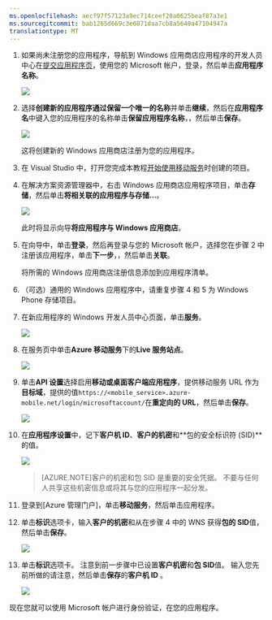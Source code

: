 ```yaml
---
ms.openlocfilehash: aecf97f57123a9ec714ceef20a0625beaf87a3e1
ms.sourcegitcommit: bab1265d669c3e6871daa7cb8a5640a47104947a
translationtype: MT
---
```


1. 如果尚未注册您的应用程序，导航到 Windows 应用商店应用程序的开发人员中心在[提交应用程序页]，使用您的 Microsoft 帐户，登录，然后单击**应用程序名称**。

    ![](./media/mobile-services-register-windows-store-app/mobile-services-submit-win8-app.png)

2. 选择**创建新的应用程序通过保留一个唯一的名称**并单击**继续**，然后在**应用程序名**中键入您的应用程序的名称单击**保留应用程序名称**，，然后单击**保存**。

    ![](./media/mobile-services-register-windows-store-app/mobile-services-win8-app-name.png)

    这将创建新的 Windows 应用商店注册为您的应用程序。

3. 在 Visual Studio 中，打开您完成本教程[开始使用移动服务]时创建的项目。

4. 在解决方案资源管理器中，右击 Windows 应用商店应用程序项目，单击**存储**，然后单击**将相关联的应用程序与存储...**。 

    ![](./media/mobile-services-register-windows-store-app/mobile-services-store-association.png)

    此时将显示向导**将应用程序与 Windows 应用商店**。

5. 在向导中，单击**登录**，然后再登录与您的 Microsoft 帐户，选择您在步骤 2 中注册该应用程序，单击**下一步**，，然后单击**关联**。

    将所需的 Windows 应用商店注册信息添加到应用程序清单。   

6. （可选）通用的 Windows 应用程序中，请重复步骤 4 和 5 为 Windows Phone 存储项目。 

6. 在新应用程序的 Windows 开发人员中心页面，单击**服务**。 

    ![](./media/mobile-services-register-windows-store-app/mobile-services-win8-edit-app.png) 

7. 在服务页中单击**Azure 移动服务**下的**Live 服务站点**。

    ![](./media/mobile-services-register-windows-store-app/mobile-services-win8-edit2-app.png) 

8. 单击**API 设置**选择启用**移动或桌面客户端应用程序**，提供移动服务 URL 作为**目标域**，提供的值`https://<mobile_service>.azure-mobile.net/login/microsoftaccount/`在**重定向的 URL**，然后单击**保存**。

    ![](./media/mobile-services-register-windows-store-app/mobile-services-win8-app-push-auth-2.png)

9. 在**应用程序设置**中，记下**客户机 ID**、**客户的机密**和**包的安全标识符 (SID)**的值。 

    ![](./media/mobile-services-register-windows-store-app/mobile-services-win8-app-push-auth.png)

    >[AZURE.NOTE]客户的机密和包 SID 是重要的安全凭据。 不要与任何人共享这些机密信息或将其与您的应用程序一起分发。

10. 登录到[Azure 管理门户]，单击**移动服务**，然后单击应用程序。

11. 单击**标识**选项卡，输入**客户的机密**和从在步骤 4 中的 WNS 获得**包的 SID**值，然后单击**保存**。

    ![](./media/mobile-services-register-windows-store-app/mobile-push-tab.png)

13. 单击**标识**选项卡。 注意到前一步骤中已设置**客户机密**和**包 SID**值。 输入您先前所做的请注意，然后单击**保存**的**客户机 ID** 。

    ![](./media/mobile-services-register-windows-store-app/mobile-services-identity-tab.png)
 
现在您就可以使用 Microsoft 帐户进行身份验证，在您的应用程序。  

<!-- Anchors. -->

<!-- Images. -->
 

<!-- URLs. -->
[开始使用移动服务]: /develop/mobile/tutorials/get-started/#create-new-service
[提交应用程序页]: http://go.microsoft.com/fwlink/p/?LinkID=266582
[Azure 的管理门户]: https://manage.windowsazure.com/
